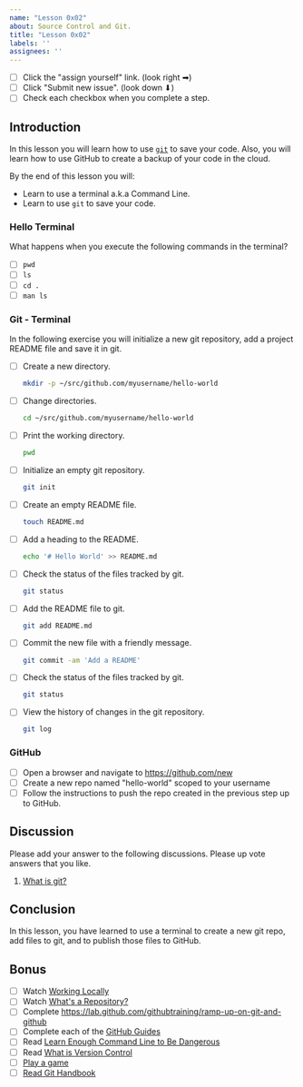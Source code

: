 ```yaml
---
name: "Lesson 0x02"
about: Source Control and Git.
title: "Lesson 0x02"
labels: ''
assignees: ''
---
```


* [ ] Click the "assign yourself" link. (look right ➡)
* [ ] Click "Submit new issue". (look down ⬇) 
* [ ] Check each checkbox when you complete a step.

## Introduction

In this lesson you will learn how to use [`git`][git] to save your code.
Also, you will learn how to use GitHub to create a backup of your code in the
cloud.

By the end of this lesson you will:

* Learn to use a terminal a.k.a Command Line.
* Learn to use `git` to save your code.

### Hello Terminal

What happens when you execute the following commands in the terminal?

* [ ] `pwd`
* [ ] `ls`
* [ ] `cd .`
* [ ] `man ls`

### Git - Terminal

In the following exercise you will initialize a new git repository, add a
project README file and save it in git.

* [ ] Create a new directory.
    ```bash
    mkdir -p ~/src/github.com/myusername/hello-world
    ```
* [ ] Change directories.
    ```bash
    cd ~/src/github.com/myusername/hello-world
    ```
* [ ] Print the working directory.
    ```bash
    pwd
    ```
* [ ] Initialize an empty git repository.
    ```bash
    git init
    ```
* [ ] Create an empty README file.
    ```bash
    touch README.md
    ```
* [ ] Add a heading to the README.
    ```bash
    echo '# Hello World' >> README.md
    ```
* [ ] Check the status of the files tracked by git.
    ```bash
    git status
    ```
* [ ] Add the README file to git.
    ```bash
    git add README.md
    ```
* [ ] Commit the new file with a friendly message.
    ```bash
    git commit -am 'Add a README'
    ```
* [ ] Check the status of the files tracked by git. 
    ```bash
    git status
    ```
* [ ] View the history of changes in the git repository.
    ```bash
    git log
    ```

### GitHub

* [ ] Open a browser and navigate to https://github.com/new
* [ ] Create a new repo named "hello-world" scoped to your username
* [ ] Follow the instructions to push the repo created in the previous step up to GitHub.

## Discussion

Please add your answer to the following discussions. Please up vote answers that
you like.

1. [What is git?](https://github.com/CodeChica/plus-plus/discussions/33)

## Conclusion

In this lesson, you have learned to use a terminal to create a new git repo,
add files to git, and to publish those files to GitHub.

## Bonus

* [ ] Watch [Working Locally](https://youtu.be/rBbbOouhI-s)
* [ ] Watch [What's a Repository?](https://www.youtube.com/watch?v=UmX4kyB2wfg)
* [ ] Complete https://lab.github.com/githubtraining/ramp-up-on-git-and-github
* [ ] Complete each of the [GitHub Guides][guides]
* [ ] Read [Learn Enough Command Line to Be Dangerous][learn_enough]
* [ ] Read [What is Version Control][scm]
* [ ] [Play a game](https://create.kahoot.it/share/git-terms/6bf90eb7-3c80-43d5-a0ff-b710cc767040)
* [ ] [Read Git Handbook][git_handbook]

[git]: https://git-scm.com/
[git_handbook]: https://guides.github.com/introduction/git-handbook/
[guides]: https://guides.github.com/
[learn_enough]: https://www.learnenough.com/command-line-tutorial/basics
[scm]: https://www.atlassian.com/git/tutorials/what-is-version-control
